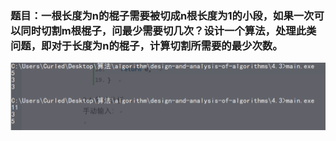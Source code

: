 ### 题目：一根长度为n的棍子需要被切成n根长度为1的小段，如果一次可以同时切割m根棍子，问最少需要切几次？设计一个算法，处理此类问题，即对于长度为n的棍子，计算切割所需要的最少次数。
<img src="run.png">